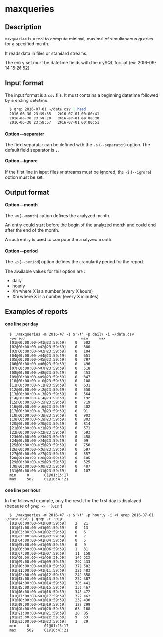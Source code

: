 # maxqueries

## Description

`maxqueries` is a tool to compute minimal, maximal of simultaneous queries for a specified month.

It reads data in files or standard streams.

The entry set must be datetime fields with the mySQL format (ex: 2016-09-14 15:26:52)

## Input format

The input format is a `csv` file. It must contains a beginning datetime followed by a ending datetime.

```bash
  $ grep 2016-07-01 ~/data.csv | head
  2016-06-30 23:59:35	2016-07-01 00:00:41
  2016-06-30 23:58:20	2016-07-01 00:00:20
  2016-06-30 23:58:57	2016-07-01 00:00:51
```  

#### Option --separator
The field separator can be defined with the `-s` (`--separator`) option. The default field separator is `;`.

#### Option --ignore
If the first line in input files or streams must be ignored, the `-i` (`--ignore`) option must be set.



## Output format


#### Option --month

The `-m` (`--month`) option defines the analyzed month.

An entry could start before the begin of the analyzed month and could end after the end of the month.
    
A such entry is used to compute the analyzed month.    

#### Option --period

The `-p` (`--period`) option defines the granularity period for the report.

The available values for this option are :
* daily
* hourly
* Xh where X is a number (every X hours)
* Xm where X is a number (every X minutes)

## Examples of reports 
 
#### one line per day
 
```
  $ ./maxqueries -m 2016-07 -s $'\t' -p daily -i ~/data.csv
  >period                          min     max
  [01@00:00:00->01@23:59:59]	0	502	
  [02@00:00:00->02@23:59:59]	0	380	
  [03@00:00:00->03@23:59:59]	0	104	
  [04@00:00:00->04@23:59:59]	0	651	
  [05@00:00:00->05@23:59:59]	0	797	
  [06@00:00:00->06@23:59:59]	0	496	
  [07@00:00:00->07@23:59:59]	0	518	
  [08@00:00:00->08@23:59:59]	0	453	
  [09@00:00:00->09@23:59:59]	0	347	
  [10@00:00:00->10@23:59:59]	0	108	
  [11@00:00:00->11@23:59:59]	0	631	
  [12@00:00:00->12@23:59:59]	0	550	
  [13@00:00:00->13@23:59:59]	0	564	
  [14@00:00:00->14@23:59:59]	0	192	
  [15@00:00:00->15@23:59:59]	0	719	
  [16@00:00:00->16@23:59:59]	0	402	
  [17@00:00:00->17@23:59:59]	0	91	
  [18@00:00:00->18@23:59:59]	0	903	
  [19@00:00:00->19@23:59:59]	0	803	
  [20@00:00:00->20@23:59:59]	0	814	
  [21@00:00:00->21@23:59:59]	0	571	
  [22@00:00:00->22@23:59:59]	0	593	
  [23@00:00:00->23@23:59:59]	0	458	
  [24@00:00:00->24@23:59:59]	0	99	
  [25@00:00:00->25@23:59:59]	0	750	
  [26@00:00:00->26@23:59:59]	0	597	
  [27@00:00:00->27@23:59:59]	0	557	
  [28@00:00:00->28@23:59:59]	0	585	
  [29@00:00:00->29@23:59:59]	0	525	
  [30@00:00:00->30@23:59:59]	0	407	
  [31@00:00:00->31@23:59:59]	0	107	
  min     0       01@01:15:17
  max     502     01@10:47:21

```
 
#### one line per hour
  
In the followed example, only the result for the first day is displayed (because of `grep -F '[01@'`)  
  
```  
  $ ./maxqueries -m 2016-07 -s $'\t' -p hourly -i <( grep 2016-07-01 ~/data.csv) | grep -F '01@'
  [01@00:00:00->01@00:59:59]	2	21	
  [01@01:00:00->01@01:59:59]	0	13	
  [01@02:00:00->01@02:59:59]	0	6	
  [01@03:00:00->01@03:59:59]	0	7	
  [01@04:00:00->01@04:59:59]	0	5	
  [01@05:00:00->01@05:59:59]	0	9	
  [01@06:00:00->01@06:59:59]	1	31	
  [01@07:00:00->01@07:59:59]	11	158	
  [01@08:00:00->01@08:59:59]	146	323	
  [01@09:00:00->01@09:59:59]	292	433	
  [01@10:00:00->01@10:59:59]	371	502	
  [01@11:00:00->01@11:59:59]	321	483	
  [01@12:00:00->01@12:59:59]	249	358	
  [01@13:00:00->01@13:59:59]	252	387	
  [01@14:00:00->01@14:59:59]	306	441	
  [01@15:00:00->01@15:59:59]	336	467	
  [01@16:00:00->01@16:59:59]	348	472	
  [01@17:00:00->01@17:59:59]	322	462	
  [01@18:00:00->01@18:59:59]	232	430	
  [01@19:00:00->01@19:59:59]	129	299	
  [01@20:00:00->01@20:59:59]	63	168	
  [01@21:00:00->01@21:59:59]	28	85	
  [01@22:00:00->01@22:59:59]	9	53	
  [01@23:00:00->01@23:59:59]	1	29
  min     0       01@01:15:17
  max     502     01@10:47:21
	
```
